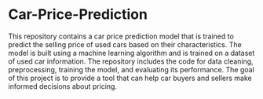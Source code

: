 # Car-Price-Prediction
This repository contains a car price prediction model that is trained to predict the selling price of used cars based on their characteristics. The model is built using a machine learning algorithm and is trained on a dataset of used car information. The repository includes the code for data cleaning, preprocessing, training the model, and evaluating its performance. The goal of this project is to provide a tool that can help car buyers and sellers make informed decisions about pricing.
